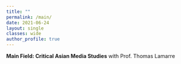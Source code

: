 ```yaml
---
title: ""
permalink: /main/
date: 2021-06-24 
layout: single
classes: wide
author_profile: true
---
```

<b>Main Field: Critical Asian Media Studies</b>
with Prof. Thomas Lamarre



<object data="{{ site.url }}{{ site.baseurl }}/assets/pdfs/main.pdf" width="1000" height="1000" type='application/pdf'></object>


